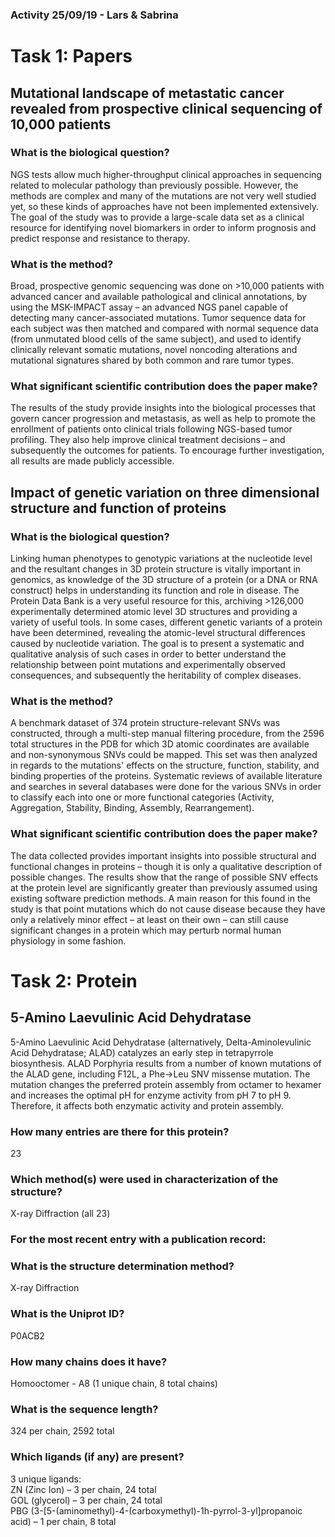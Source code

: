 ### Activity 25/09/19 - Lars & Sabrina

# Task 1: Papers

## Mutational landscape of metastatic cancer revealed from prospective clinical sequencing of 10,000 patients

### What is the biological question?

NGS tests allow much higher-throughput clinical approaches in sequencing related to molecular pathology than previously possible. However, the methods are complex and many of the mutations are not very well studied yet, so these kinds of approaches have not been implemented extensively. The goal of the study was to provide a large-scale data set as a clinical resource for identifying novel biomarkers in order to inform prognosis and predict response and resistance to therapy.

### What is the method?

Broad, prospective genomic sequencing was done on >10,000 patients with advanced cancer and available pathological and clinical annotations, by using the MSK-IMPACT assay – an advanced NGS panel capable of detecting many cancer-associated mutations. Tumor sequence data for each subject was then matched and compared with normal sequence data (from unmutated blood cells of the same subject), and used to identify clinically relevant somatic mutations, novel noncoding alterations and mutational signatures shared by both common and rare tumor types.

### What significant scientific contribution does the paper make?

The results of the study provide insights into the biological processes that govern cancer progression and metastasis, as well as help to promote the enrollment of patients onto clinical trials following NGS-based tumor profiling. They also help improve clinical treatment decisions – and subsequently the outcomes for patients. To encourage further investigation, all results are made publicly accessible.


## Impact of genetic variation on three dimensional structure and function of proteins

### What is the biological question?

Linking human phenotypes to genotypic variations at the nucleotide level and the resultant changes in 3D protein structure is vitally important in genomics, as knowledge of the 3D structure of a protein (or a DNA or RNA construct) helps in understanding its function and role in disease. The Protein Data Bank is a very useful resource for this, archiving >126,000 experimentally determined atomic level 3D structures and providing a variety of useful tools. In some cases, different genetic variants of a protein have been determined, revealing the atomic-level structural differences caused by nucleotide variation. The goal is to present a systematic and qualitative analysis of such cases in order to better understand the relationship between point mutations and experimentally observed consequences, and subsequently the heritability of complex diseases.

### What is the method?

A benchmark dataset of 374 protein structure-relevant SNVs was constructed, through a multi-step manual filtering procedure, from the 2596 total structures in the PDB for which 3D atomic coordinates are available and non-synonymous SNVs could be mapped. This set was then analyzed in regards to the mutations' effects on the structure, function, stability, and binding properties of the proteins. Systematic reviews of available literature and searches in several databases were done for the various SNVs in order to classify each into one or more functional categories (Activity, Aggregation, Stability, Binding, Assembly, Rearrangement).

### What significant scientific contribution does the paper make?

The data collected provides important insights into possible structural and functional changes in proteins – though it is only a qualitative description of possible changes. The results show that the range of possible SNV effects at the protein level are significantly greater than previously assumed using existing software prediction methods. A main reason for this found in the study is that point mutations which do not cause disease because they have only a relatively minor effect – at least on their own – can still cause significant changes in a protein which may perturb normal human physiology in some fashion.


# Task 2: Protein

## 5-Amino Laevulinic Acid Dehydratase

5-Amino Laevulinic Acid Dehydratase (alternatively, Delta-Aminolevulinic Acid Dehydratase; ALAD) catalyzes an early step in tetrapyrrole biosynthesis. ALAD Porphyria results from a number of known mutations of the ALAD gene, including F12L, a Phe->Leu SNV missense mutation. The mutation changes the preferred protein assembly from octamer to hexamer and increases the optimal pH for enzyme activity from pH 7 to pH 9. Therefore, it affects both enzymatic activity and protein assembly.

### How many entries are there for this protein?
23

### Which method(s) were used in characterization of the structure?
X-ray Diffraction (all 23)

### For the most recent entry with a publication record:
### What is the structure determination method?
X-ray Diffraction

### What is the Uniprot ID?
P0ACB2

### How many chains does it have?
Homooctomer - A8 (1 unique chain, 8 total chains)

### What is the sequence length?
324 per chain, 2592 total

### Which ligands (if any) are present?
3 unique ligands:\
ZN (Zinc Ion) – 3 per chain, 24 total\
GOL (glycerol) – 3 per chain, 24 total\
PBG (3-[5-(aminomethyl)-4-(carboxymethyl)-1h-pyrrol-3-yl]propanoic acid) – 1 per chain, 8 total
